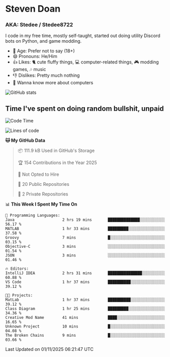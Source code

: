 # Steven Doan
### AKA: Stedee / Stedee8722
I code in my free time, mostly self-taught, started out doing utility Discord bots on Python, and game modding.

- 🤔 Age: Prefer not to say (18+)
- 😄 Pronouns: He/Him
- 👍 Likes: 🐈 cute fluffy things, 💻 computer-related things, 🎮 modding games, 🎶 music
- 👎 Dislikes: Pretty much nothing
- 🥹 Wanna know more about computers

![GitHub stats](https://github-readme-stats-iota-mocha-40.vercel.app/api?username=Stedee8722&show=prs_merged,prs_merged_percentage&show_icons=true&theme=transparent)

## Time I've spent on doing random bullshit, unpaid
<!--START_SECTION:Time I've spent on doing random bullshit, unpaid-->
![Code Time](http://img.shields.io/badge/Code%20Time-370%20hrs%2053%20mins-blue)

![Lines of code](https://img.shields.io/badge/From%20Hello%20World%20I%27ve%20Written-91.7%20thousand%20lines%20of%20code-blue)

**🐱 My GitHub Data** 

> 📦 111.9 kB Used in GitHub's Storage 
 > 
> 🏆 154 Contributions in the Year 2025
 > 
> 🚫 Not Opted to Hire
 > 
> 📜 20 Public Repositories 
 > 
> 🔑 2 Private Repositories 
 > 
📊 **This Week I Spent My Time On** 

```text
💬 Programming Languages: 
Java                     2 hrs 19 mins       ██████████████░░░░░░░░░░░   56.17 % 
MATLAB                   1 hr 33 mins        █████████░░░░░░░░░░░░░░░░   37.58 % 
Groovy                   7 mins              █░░░░░░░░░░░░░░░░░░░░░░░░   03.15 % 
Objective-C              3 mins              ░░░░░░░░░░░░░░░░░░░░░░░░░   01.54 % 
JSON                     3 mins              ░░░░░░░░░░░░░░░░░░░░░░░░░   01.46 % 

🔥 Editors: 
IntelliJ IDEA            2 hrs 31 mins       ███████████████░░░░░░░░░░   60.88 % 
VS Code                  1 hr 37 mins        ██████████░░░░░░░░░░░░░░░   39.12 % 

🐱‍💻 Projects: 
MatLab                   1 hr 37 mins        ██████████░░░░░░░░░░░░░░░   39.12 % 
Class Diagram            1 hr 25 mins        █████████░░░░░░░░░░░░░░░░   34.36 % 
Creative Mod Name        41 mins             ████░░░░░░░░░░░░░░░░░░░░░   16.65 % 
Unknown Project          10 mins             █░░░░░░░░░░░░░░░░░░░░░░░░   04.08 % 
The Broken Chains        9 mins              █░░░░░░░░░░░░░░░░░░░░░░░░   03.66 % 
```


 Last Updated on 01/11/2025 06:21:47 UTC
<!--END_SECTION:Time I've spent on doing random bullshit, unpaid-->
